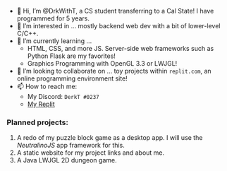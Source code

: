 - 👋 Hi, I’m @DrkWithT, a CS student transferring to a Cal State! I have programmed for 5 years.
- 👀 I’m interested in ... mostly backend web dev with a bit of lower-level C/C++.
- 🌱 I’m currently learning ...
  - HTML, CSS, and more JS. Server-side web frameworks such as Python Flask are my favorites!
  - Graphics Programming with OpenGL 3.3 or LWJGL!
- 💞️ I’m looking to collaborate on ... toy projects within `replit.com`, an online programming environment site!
- 📫 How to reach me:
  - My Discord: `DerkT #0237`
  - [My Replit](https://replit.com/@thelonecodist)

### Planned projects:
 1. A redo of my puzzle block game as a desktop app. I will use the _NeutralinoJS_ app framework for this.
 2. A static website for my project links and about me.
 3. A Java LWJGL 2D dungeon game.

<!---
DrkWithT/DrkWithT is a ✨ special ✨ repository because its `README.md` (this file) appears on your GitHub profile.
You can click the Preview link to take a look at your changes.
--->

